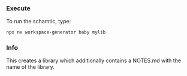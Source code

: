 
### Execute

To run the schamtic, type:

```bash
npx nx workspace-generator baby mylib
```

### Info

This creates a library which additionally contains a NOTES.md with the name of the library.